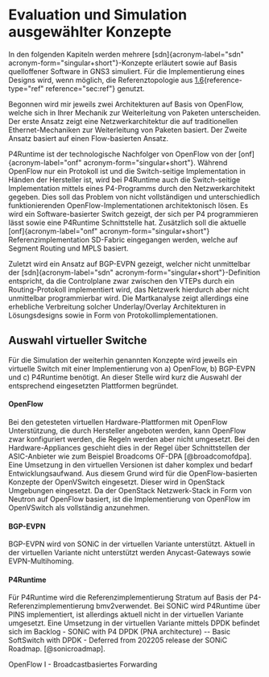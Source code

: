 Evaluation und Simulation ausgewählter Konzepte
===============================================

In den folgenden Kapiteln werden mehrere [sdn]{acronym-label="sdn"
acronym-form="singular+short"}-Konzepte erläutert sowie auf Basis
quelloffener Software in GNS3 simuliert. Für die Implementierung eines
Designs wird, wenn möglich, die Referenztopologie aus
[1.6](#sec:ref){reference-type="ref" reference="sec:ref"} genutzt.

Begonnen wird mir jeweils zwei Architekturen auf Basis von OpenFlow,
welche sich in Ihrer Mechanik zur Weiterleitung von Paketen
unterscheiden. Der erste Ansatz zeigt eine Netzwerkarchitektur die auf
traditionellen Ethernet-Mechaniken zur Weiterleitung von Paketen
basiert. Der Zweite Ansatz basiert auf einen Flow-basierten Ansatz.

P4Runtime ist der technologische Nachfolger von OpenFlow von der
[onf]{acronym-label="onf" acronym-form="singular+short"}. Während
OpenFlow nur ein Protokoll ist und die Switch-seitige Implementation in
Händen der Hersteller ist, wird bei P4Runtime auch die Switch-seitige
Implementation mittels eines P4-Programms durch den Netzwerkarchitekt
gegeben. Dies soll das Problem von nicht vollständigen und
unterschiedlich funktionierenden OpenFlow-Implementationen
architektonisch lösen. Es wird ein Software-basierter Switch gezeigt,
der sich per P4 programmieren lässt sowie eine P4Runtime Schnittstelle
hat. Zusätzlich soll die aktuelle [onf]{acronym-label="onf"
acronym-form="singular+short"} Referenzimplementation SD-Fabric
eingegangen werden, welche auf Segment Routing und MPLS basiert.

Zuletzt wird ein Ansatz auf BGP-EVPN gezeigt, welcher nicht unmittelbar
der [sdn]{acronym-label="sdn" acronym-form="singular+short"}-Definition
entspricht, da die Controlplane zwar zwischen den VTEPs durch ein
Routing-Protokoll implementiert wird, das Netzwerk hierdurch aber nicht
unmittelbar programmierbar wird. Die Martkanalyse zeigt allerdings eine
erhebliche Verbreitung solcher Underlay/Overlay Architekturen in
Lösungsdesigns sowie in Form von Protokollimplementationen.

Auswahl virtueller Switche
--------------------------

Für die Simulation der weiterhin genannten Konzepte wird jeweils ein
virtuelle Switch mit einer Implementierung von a) OpenFlow, b) BGP-EVPN
und c) P4Runtime benötigt. An dieser Stelle wird kurz die Auswahl der
entsprechend eingesetzten Plattformen begründet.

#### OpenFlow

Bei den getesteten virtuellen Hardware-Plattformen mit OpenFlow
Unterstützung, die durch Hersteller angeboten werden, kann OpenFlow zwar
konfiguriert werden, die Regeln werden aber nicht umgesetzt. Bei den
Hardware-Appliances geschieht dies in der Regel über Schnittstellen der
ASIC-Anbieter wie zum Beispiel Broadcoms OF-DPA [@broadcomofdpa]. Eine
Umsetzung in den virtuellen Versionen ist daher komplex und bedarf
Entwicklungsaufwand. Aus diesem Grund wird für die OpenFlow-basierten
Konzepte der OpenVSwitch eingesetzt. Dieser wird in OpenStack Umgebungen
eingesetzt. Da der OpenStack Netzwerk-Stack in Form von Neutron auf
OpenFlow basiert, ist die Implementierung von OpenFlow im OpenVSwitch
als vollständig anzunehmen.

#### BGP-EVPN

BGP-EVPN wird von SONiC in der virtuellen Variante unterstützt. Aktuell
in der virtuellen Variante nicht unterstützt werden Anycast-Gateways
sowie EVPN-Multihoming.

#### P4Runtime

Für P4Runtime wird die Referenzimplementierung Stratum auf Basis der
P4-Referenzimplementierung bmv2verwendet. Bei SONiC wird P4Runtime über
PINS implementiert, ist allerdings aktuell nicht in der virtuellen
Variante umgesetzt. Eine Umsetzung in der virtuellen Variante mittels
DPDK befindet sich im Backlog - SONiC with P4 DPDK (PNA architecture) --
Basic SoftSwitch with DPDK - Deferred from 202205 release der SONiC
Roadmap. [@sonicroadmap].

OpenFlow I - Broadcastbasiertes Forwarding
